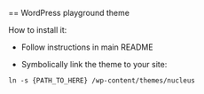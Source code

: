 == WordPress playground theme

How to install it:

- Follow instructions in main README

- Symbolically link the theme to your site:

```
ln -s {PATH_TO_HERE} /wp-content/themes/nucleus
```
